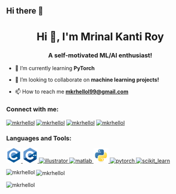 ## Hi there 👋
<h1 align="center">Hi 👋, I'm Mrinal Kanti Roy</h1>
<h3 align="center">A self-motivated ML/AI enthusiast!</h3>

- 🌱 I’m currently learning **PyTorch**

- 👯 I’m looking to collaborate on **machine learning projects!**

- 📫 How to reach me **mkrhellol99@gmail.com**

<h3 align="left">Connect with me:</h3>
<p align="left">
<a href="https://twitter.com/mkrhellol" target="blank"><img align="center" src="https://raw.githubusercontent.com/rahuldkjain/github-profile-readme-generator/master/src/images/icons/Social/twitter.svg" alt="mkrhellol" height="30" width="40" /></a>
<a href="https://linkedin.com/in/mkrhellol" target="blank"><img align="center" src="https://raw.githubusercontent.com/rahuldkjain/github-profile-readme-generator/master/src/images/icons/Social/linked-in-alt.svg" alt="mkrhellol" height="30" width="40" /></a>
<a href="https://kaggle.com/mkrhellol" target="blank"><img align="center" src="https://raw.githubusercontent.com/rahuldkjain/github-profile-readme-generator/master/src/images/icons/Social/kaggle.svg" alt="mkrhellol" height="30" width="40" /></a>
<a href="https://fb.com/mkrhellol" target="blank"><img align="center" src="https://raw.githubusercontent.com/rahuldkjain/github-profile-readme-generator/master/src/images/icons/Social/facebook.svg" alt="mkrhellol" height="30" width="40" /></a>
</p>

<h3 align="left">Languages and Tools:</h3>
<p align="left"> <a href="https://www.cprogramming.com/" target="_blank" rel="noreferrer"> <img src="https://raw.githubusercontent.com/devicons/devicon/master/icons/c/c-original.svg" alt="c" width="40" height="40"/> </a> <a href="https://www.w3schools.com/cpp/" target="_blank" rel="noreferrer"> <img src="https://raw.githubusercontent.com/devicons/devicon/master/icons/cplusplus/cplusplus-original.svg" alt="cplusplus" width="40" height="40"/> </a> <a href="https://www.adobe.com/in/products/illustrator.html" target="_blank" rel="noreferrer"> <img src="https://www.vectorlogo.zone/logos/adobe_illustrator/adobe_illustrator-icon.svg" alt="illustrator" width="40" height="40"/> </a> <a href="https://www.mathworks.com/" target="_blank" rel="noreferrer"> <img src="https://upload.wikimedia.org/wikipedia/commons/2/21/Matlab_Logo.png" alt="matlab" width="40" height="40"/> </a> <a href="https://www.python.org" target="_blank" rel="noreferrer"> <img src="https://raw.githubusercontent.com/devicons/devicon/master/icons/python/python-original.svg" alt="python" width="40" height="40"/> </a> <a href="https://pytorch.org/" target="_blank" rel="noreferrer"> <img src="https://www.vectorlogo.zone/logos/pytorch/pytorch-icon.svg" alt="pytorch" width="40" height="40"/> </a> <a href="https://scikit-learn.org/" target="_blank" rel="noreferrer"> <img src="https://upload.wikimedia.org/wikipedia/commons/0/05/Scikit_learn_logo_small.svg" alt="scikit_learn" width="40" height="40"/> </a> </p>

<p><img align="left" src="https://github-readme-stats.vercel.app/api/top-langs?username=mkrhellol&show_icons=true&locale=en&layout=compact" alt="mkrhellol" /></p>

<p>&nbsp;<img align="center" src="https://github-readme-stats.vercel.app/api?username=mkrhellol&show_icons=true&locale=en" alt="mkrhellol" /></p>

<p><img align="center" src="https://github-readme-streak-stats.herokuapp.com/?user=mkrhellol&" alt="mkrhellol" /></p>

